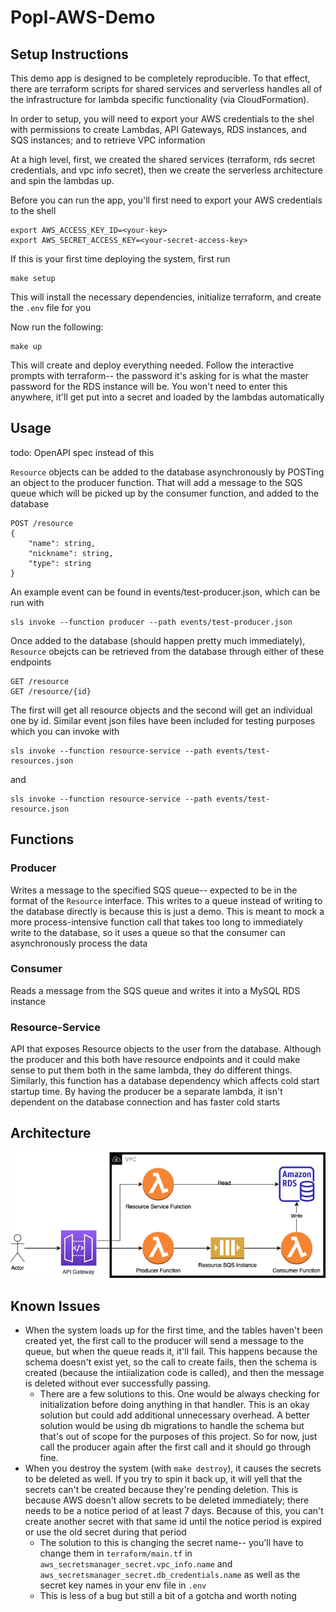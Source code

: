 # Popl-AWS-Demo

## Setup Instructions

This demo app is designed to be completely reproducible. To that effect, there are terraform scripts for shared services and 
serverless handles all of the infrastructure for lambda specific functionality (via CloudFormation).

In order to setup, you will need to export your AWS credentials to the shel with permissions to create Lambdas, API Gateways, 
RDS instances, and SQS instances; and to retrieve VPC information

At a high level, first, we created the shared services (terraform, rds secret credentials, and vpc info secret), then we create 
the serverless architecture and spin the lambdas up.

Before you can run the app, you'll first need to export your AWS credentials to the shell

```
export AWS_ACCESS_KEY_ID=<your-key>
export AWS_SECRET_ACCESS_KEY=<your-secret-access-key>

```

If this is your first time deploying the system, first run 

```
make setup
```

This will install the necessary dependencies, initialize terraform, and create the `.env` file for you

Now run the following: 

```
make up
```

This will create and deploy everything needed. Follow the interactive prompts with terraform-- the password it's asking for is what the master password for the RDS instance will be. You won't need to enter this anywhere, it'll get put into a secret and loaded by the lambdas automatically

## Usage

todo: OpenAPI spec instead of this 

`Resource` objects can be added to the database asynchronously by POSTing an object to the producer function. That will add a message to the SQS queue which 
will be picked up by the consumer function, and added to the database

```
POST /resource
{
    "name": string,
    "nickname": string,
    "type": string
}
```

An example event can be found in events/test-producer.json, which can be run with 

```
sls invoke --function producer --path events/test-producer.json 
```

Once added to the database (should happen pretty much immediately), `Resource` obejcts can be retrieved from the database through either of these endpoints

```
GET /resource 
GET /resource/{id}
```

The first will get all resource objects and the second will get an individual one by id. Similar event json files have been included for testing purposes which you can invoke with  

```
sls invoke --function resource-service --path events/test-resources.json 
```
and
```
sls invoke --function resource-service --path events/test-resource.json 
```

## Functions

### Producer

Writes a message to the specified SQS queue-- expected to be in the format of the `Resource` interface. This writes to a queue instead of writing 
to the database directly is because this is just a demo. This is meant to mock a more process-intensive function call that takes too long to 
immediately write to the database, so it uses a queue so that the consumer can asynchronously process the data

### Consumer

Reads a message from the SQS queue and writes it into a MySQL RDS instance

### Resource-Service 

API that exposes Resource objects to the user from the database. Although the producer and this both have resource endpoints and it could make sense 
to put them both in the same lambda, they do different things. Similarly, this function has a database dependency which affects cold start startup time.
By having the producer be a separate lambda, it isn't dependent on the database connection and has faster cold starts

## Architecture

![Architecture Diagram](diagrams/architecture.png)

## Known Issues 

- When the system loads up for the first time, and the tables haven't been created yet, the first call to the producer will send a message to the queue, but when the queue reads it, it'll fail. This happens because the schema doesn't exist yet, so the call to create fails, then the schema is created (because the intiialization code is called), and then the message is deleted without ever successfully passing. 
    - There are a few solutions to this. One would be always checking for initialization before doing anything in that handler. This is an okay solution but could add additional unnecessary overhead. A better solution would be using db migrations to handle the schema but that's out of scope for the purposes of this project. So for now, just call the producer again after the first call and it should go through fine. 
- When you destroy the system (with `make destroy`), it causes the secrets to be deleted as well. If you try to spin it back up, it will yell that the secrets can't be created because they're pending deletion. This is because AWS doesn't allow secrets to be deleted immediately; there needs to be a notice period of at least 7 days. Because of this, you can't create another secret with that same id until the notice period is expired or use the old secret during that period 
    - The solution to this is changing the secret name-- you'll have to change them in `terraform/main.tf` in `aws_secretsmanager_secret.vpc_info.name` and `aws_secretsmanager_secret.db_credentials.name` as well as the secret key names in your env file in `.env`
    - This is less of a bug but still a bit of a gotcha and worth noting

